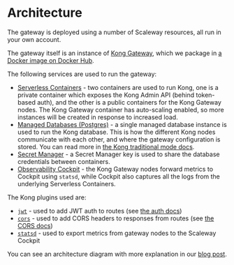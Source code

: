 # Architecture

The gateway is deployed using a number of Scaleway resources, all run in your own account.

The gateway itself is an instance of [Kong Gateway](https://konghq.com/), which we package in [a Docker image on Docker Hub](https://hub.docker.com/r/scaleway/serverless-gateway).

The following services are used to run the gateway:

- [Serverless Containers](https://www.scaleway.com/en/serverless-containers/) - two containers are used to run Kong, one is a private container which exposes the Kong Admin API (behind token-based auth), and the other is a public containers for the Kong Gateway nodes. The Kong Gateway container has auto-scaling enabled, so more instances will be created in response to increased load.
- [Managed Databases (Postgres)](https://www.scaleway.com/en/database/) - a single managed database instance is used to run the Kong database. This is how the different Kong nodes communicate with each other, and where the gateway configuration is stored. You can read more in [the Kong traditional mode docs](https://docs.konghq.com/gateway/3.3.x/production/deployment-topologies/traditional/).
- [Secret Manager](https://www.scaleway.com/en/secret-manager/) - a Secret Manager key is used to share the database credentials between containers.
- [Observability Cockpit](https://www.scaleway.com/en/cockpit/) - the Kong Gateway nodes forward metrics to Cockpit using `statsd`, while Cockpit also captures all the logs from the underlying Serverless Containers.

The Kong plugins used are:

- [`jwt`](https://docs.konghq.com/hub/kong-inc/jwt/) - used to add JWT auth to routes (see [the auth docs](https://serverless-gateway.readthedocs.io/en/latest/auth.html))
- [`cors`](https://docs.konghq.com/hub/kong-inc/jwt/) - used to add CORS headers to responses from routes (see [the CORS docs](https://serverless-gateway.readthedocs.io/en/latest/cors.html))
- [`statsd`](https://docs.konghq.com/hub/kong-inc/statsd/) - used to export metrics from gateway nodes to the Scaleway Cockpit

You can see an architecture diagram with more explanation in our [blog post](https://www.scaleway.com/en/blog/api-gateway-early-access/).
